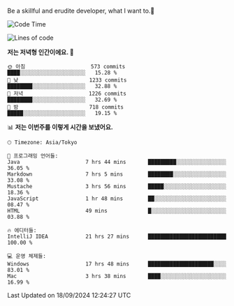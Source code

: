 Be a skillful and erudite developer, what I want to.👶

<!--START_SECTION:waka-->
![Code Time](http://img.shields.io/badge/Code%20Time-1%2C279%20hrs%2043%20mins-blue)

![Lines of code](https://img.shields.io/badge/%EC%A0%80%EB%8A%94%20%EC%97%AC%ED%83%9C%EA%B9%8C%EC%A7%80%20-2.9%20million%20%EC%A4%84%EC%9D%98%20%EC%BD%94%EB%93%9C%EB%A5%BC%20%EC%9E%91%EC%84%B1%ED%96%88%EC%96%B4%EC%9A%94.-blue)

**저는 저녁형 인간이에요. 🦉** 

```text
🌞 아침                     573 commits         ████░░░░░░░░░░░░░░░░░░░░░   15.28 % 
🌆 낮　                     1233 commits        ████████░░░░░░░░░░░░░░░░░   32.88 % 
🌃 저녁                     1226 commits        ████████░░░░░░░░░░░░░░░░░   32.69 % 
🌙 밤　                     718 commits         █████░░░░░░░░░░░░░░░░░░░░   19.15 % 
```


📊 **저는 이번주를 이렇게 시간을 보냈어요.** 

```text
🕑︎ Timezone: Asia/Tokyo

💬 프로그래밍 언어들: 
Java                     7 hrs 44 mins       █████████░░░░░░░░░░░░░░░░   36.05 % 
Markdown                 7 hrs 5 mins        ████████░░░░░░░░░░░░░░░░░   33.08 % 
Mustache                 3 hrs 56 mins       █████░░░░░░░░░░░░░░░░░░░░   18.36 % 
JavaScript               1 hr 48 mins        ██░░░░░░░░░░░░░░░░░░░░░░░   08.47 % 
HTML                     49 mins             █░░░░░░░░░░░░░░░░░░░░░░░░   03.88 % 

🔥 에디터들: 
IntelliJ IDEA            21 hrs 27 mins      █████████████████████████   100.00 % 

💻 운영 체제들: 
Windows                  17 hrs 48 mins      █████████████████████░░░░   83.01 % 
Mac                      3 hrs 38 mins       ████░░░░░░░░░░░░░░░░░░░░░   16.99 % 
```


 Last Updated on 18/09/2024 12:24:27 UTC
<!--END_SECTION:waka-->
